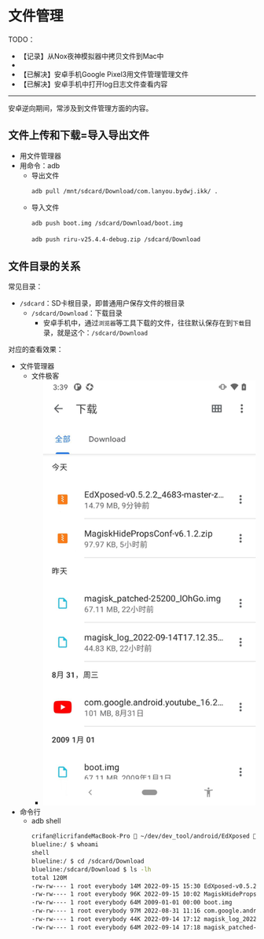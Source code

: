 # 文件管理

TODO：

* 【记录】从Nox夜神模拟器中拷贝文件到Mac中
* 
* 【已解决】安卓手机Google Pixel3用文件管理管理文件
* 【已解决】安卓手机中打开log日志文件查看内容

---

安卓逆向期间，常涉及到文件管理方面的内容。

## 文件上传和下载=导入导出文件

* 用文件管理器
* 用命令：adb
  * 导出文件
    ```bash
    adb pull /mnt/sdcard/Download/com.lanyou.bydwj.ikk/ .
    ```
  * 导入文件
    ```bash
    adb push boot.img /sdcard/Download/boot.img

    adb push riru-v25.4.4-debug.zip /sdcard/Download
    ```

## 文件目录的关系

常见目录：

* `/sdcard`：SD卡根目录，即普通用户保存文件的根目录
  * `/sdcard/Download`：下载目录
    * 安卓手机中，通过`浏览器`等工具下载的文件，往往默认保存在到`下载`目录，就是这个：`/sdcard/Download`

对应的查看效果：

* 文件管理器
  * 文件极客
    * ![sdcard_download_files_ui](../../assets/img/sdcard_download_files_ui.png)
* 命令行
  * adb shell
    ```bash
    crifan@licrifandeMacBook-Pro  ~/dev/dev_tool/android/EdXposed  adb shell
    blueline:/ $ whoami
    shell
    blueline:/ $ cd /sdcard/Download
    blueline:/sdcard/Download $ ls -lh
    total 120M
    -rw-rw---- 1 root everybody 14M 2022-09-15 15:30 EdXposed-v0.5.2.2_4683-master-z-debug.zip
    -rw-rw---- 1 root everybody 96K 2022-09-15 10:02 MagiskHidePropsConf-v6.1.2.zip
    -rw-rw---- 1 root everybody 64M 2009-01-01 00:00 boot.img
    -rw-rw---- 1 root everybody 97M 2022-08-31 11:16 com.google.android.youtube_16.29.36.apk
    -rw-rw---- 1 root everybody 44K 2022-09-14 17:12 magisk_log_2022-09-14T17.12.35.log
    -rw-rw---- 1 root everybody 64M 2022-09-14 17:18 magisk_patched-25200_lOhGo.img
    ```
